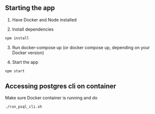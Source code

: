 ## Starting the app

1. Have Docker and Node installed

2. Install dependencies

```bash
npm install
```

3. Run docker-compose up (or docker compose up, depending on your Docker version)

4. Start the app

```bash
npm start
```

## Accessing postgres cli on container

Make sure Docker container is running and do

```bash
./run_psql_cli.sh
```
